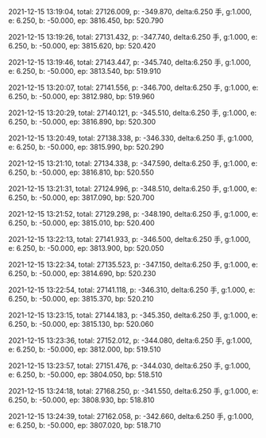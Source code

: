 2021-12-15 13:19:04, total: 27126.009, p: -349.870, delta:6.250 手, g:1.000, e: 6.250, b: -50.000, ep: 3816.450, bp: 520.790

2021-12-15 13:19:26, total: 27131.432, p: -347.740, delta:6.250 手, g:1.000, e: 6.250, b: -50.000, ep: 3815.620, bp: 520.420

2021-12-15 13:19:46, total: 27143.447, p: -345.740, delta:6.250 手, g:1.000, e: 6.250, b: -50.000, ep: 3813.540, bp: 519.910

2021-12-15 13:20:07, total: 27141.556, p: -346.700, delta:6.250 手, g:1.000, e: 6.250, b: -50.000, ep: 3812.980, bp: 519.960

2021-12-15 13:20:29, total: 27140.121, p: -345.510, delta:6.250 手, g:1.000, e: 6.250, b: -50.000, ep: 3816.890, bp: 520.300

2021-12-15 13:20:49, total: 27138.338, p: -346.330, delta:6.250 手, g:1.000, e: 6.250, b: -50.000, ep: 3815.990, bp: 520.290

2021-12-15 13:21:10, total: 27134.338, p: -347.590, delta:6.250 手, g:1.000, e: 6.250, b: -50.000, ep: 3816.810, bp: 520.550

2021-12-15 13:21:31, total: 27124.996, p: -348.510, delta:6.250 手, g:1.000, e: 6.250, b: -50.000, ep: 3817.090, bp: 520.700

2021-12-15 13:21:52, total: 27129.298, p: -348.190, delta:6.250 手, g:1.000, e: 6.250, b: -50.000, ep: 3815.010, bp: 520.400

2021-12-15 13:22:13, total: 27141.933, p: -346.500, delta:6.250 手, g:1.000, e: 6.250, b: -50.000, ep: 3813.900, bp: 520.050

2021-12-15 13:22:34, total: 27135.523, p: -347.150, delta:6.250 手, g:1.000, e: 6.250, b: -50.000, ep: 3814.690, bp: 520.230

2021-12-15 13:22:54, total: 27141.118, p: -346.310, delta:6.250 手, g:1.000, e: 6.250, b: -50.000, ep: 3815.370, bp: 520.210

2021-12-15 13:23:15, total: 27144.183, p: -345.350, delta:6.250 手, g:1.000, e: 6.250, b: -50.000, ep: 3815.130, bp: 520.060

2021-12-15 13:23:36, total: 27152.012, p: -344.080, delta:6.250 手, g:1.000, e: 6.250, b: -50.000, ep: 3812.000, bp: 519.510

2021-12-15 13:23:57, total: 27151.476, p: -344.030, delta:6.250 手, g:1.000, e: 6.250, b: -50.000, ep: 3804.050, bp: 518.510

2021-12-15 13:24:18, total: 27168.250, p: -341.550, delta:6.250 手, g:1.000, e: 6.250, b: -50.000, ep: 3808.930, bp: 518.810

2021-12-15 13:24:39, total: 27162.058, p: -342.660, delta:6.250 手, g:1.000, e: 6.250, b: -50.000, ep: 3807.020, bp: 518.710
